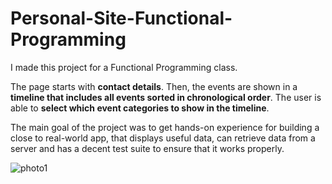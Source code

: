 # Personal-Site-Functional-Programming

I made this project for a Functional Programming class.   

The page starts with **contact details**. Then, the events are shown in a **timeline that includes all events sorted in chronological order**. The user is able to **select which event categories to show in the timeline**.    

The main goal of the project was to get hands-on experience for building a close to real-world app, that displays useful data, can retrieve data from a server and has a decent test suite to ensure that it works properly.   

![photo1](https://user-images.githubusercontent.com/101935675/224485377-1d8a6701-44d5-4293-9c95-db310628ae5b.jpg)

